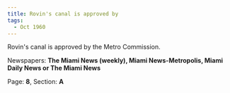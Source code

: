 ```yaml
---  
title: Rovin's canal is approved by  
tags:  
  - Oct 1960  
---  
```

  
Rovin's canal is approved by the Metro Commission.  
  
Newspapers: **The Miami News (weekly), Miami News-Metropolis, Miami Daily News or The Miami News**  
  
Page: **8**, Section: **A** 
